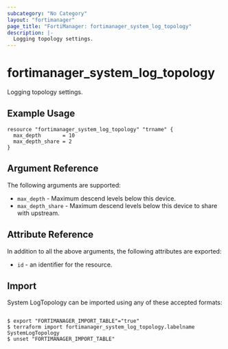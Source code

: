 ```yaml
---
subcategory: "No Category"
layout: "fortimanager"
page_title: "FortiManager: fortimanager_system_log_topology"
description: |-
  Logging topology settings.
---
```


# fortimanager_system_log_topology
Logging topology settings.

## Example Usage

```hcl
resource "fortimanager_system_log_topology" "trname" {
  max_depth       = 10
  max_depth_share = 2
}
```

## Argument Reference


The following arguments are supported:


* `max_depth` - Maximum descend levels below this device.
* `max_depth_share` - Maximum descend levels below this device to share with upstream.


## Attribute Reference

In addition to all the above arguments, the following attributes are exported:
* `id` - an identifier for the resource.

## Import

System LogTopology can be imported using any of these accepted formats:
```

$ export "FORTIMANAGER_IMPORT_TABLE"="true"
$ terraform import fortimanager_system_log_topology.labelname SystemLogTopology
$ unset "FORTIMANAGER_IMPORT_TABLE"
```

